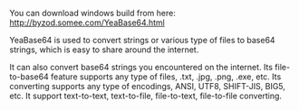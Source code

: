 You can download windows build from here:
  http://byzod.somee.com/YeaBase64.html


YeaBase64 is used to convert strings or various type of files to base64 strings, which is easy to share around the internet.

It can also convert base64 strings you encountered on the internet.
Its file-to-base64 feature supports any type of files, .txt, .jpg, .png, .exe, etc.
Its converting supports any type of encodings, ANSI, UTF8, SHIFT-JIS, BIG5, etc.
It support text-to-text, text-to-file, file-to-text, file-to-file converting.
